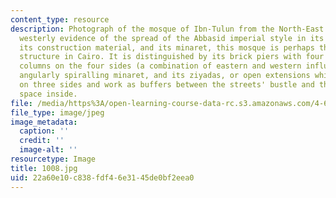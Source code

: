 ```yaml
---
content_type: resource
description: Photograph of the mosque of Ibn-Tulun from the North-East. The furthest
  westerly evidence of the spread of the Abbasid imperial style in its decoration,
  its construction material, and its minaret, this mosque is perhaps the most serene
  structure in Cairo. It is distinguished by its brick piers with four engaged brick
  columns on the four sides (a combination of eastern and western influences), its
  angularly spiralling minaret, and its ziyadas, or open extensions which ring it
  on three sides and work as buffers between the streets' bustle and the religious
  space inside.
file: /media/https%3A/open-learning-course-data-rc.s3.amazonaws.com/4-615-the-architecture-of-cairo-spring-2002/22a60e10c838fdf46e3145de0bf2eea0_1008.jpg
file_type: image/jpeg
image_metadata:
  caption: ''
  credit: ''
  image-alt: ''
resourcetype: Image
title: 1008.jpg
uid: 22a60e10-c838-fdf4-6e31-45de0bf2eea0
---
```

